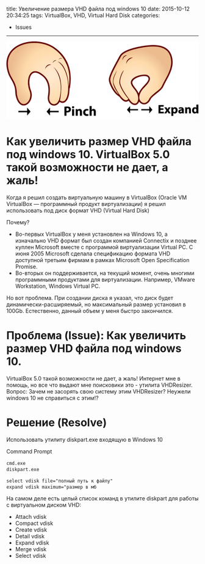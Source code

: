title: Увеличение размера VHD файла под windows 10
date: 2015-10-12 20:34:25
tags: VirtualBox, VHD, Virtual Hard Disk 
categories:
 - Issues
---

![](/images/pinch_expand.jpg)

# Как увеличить размер VHD файла под windows 10. VirtualBox 5.0 такой возможности не дает, а жаль!

Когда я решил создать виртуальную машину в VirtualBox (Oracle VM VirtualBox — программный продукт виртуализации) я решил использовать под диск формат VHD (Virtual Hard Disk)

Почему? 

- Во-первых VirtualBox у меня установлен на Windows 10, а изначально VHD формат был создан компанией Connectix и позднее куплен Microsoft вместе с программой виртуализации Virtual PC. C июня 2005 Microsoft сделала спецификацию формата VHD доступной третьим фирмам в рамках Microsoft Open Specification Promise.
- Во-вторых он поддерживается, на текущий момент, очень многими программными продуктами для виртуализации. Например, VMware Workstation, Windows Virtual PC.

Но вот проблема. При создании диска я указал, что диск будет динамически-расширяемый, но максимальный размер установил в 100Gb. Естественно, данный объем у меня быстро закончился.

# Проблема (Issue): Как увеличить размер VHD файла под windows 10.

VirtualBox 5.0 такой возможности не дает, а жаль! Интернет мне в помощь, но все что выдают мне поисковики это - утилита VHDResizer. Вопрос: Зачем не засорять свою систему этим VHDResizer? Неужели windows 10 не справиться с этим!?

# Решение (Resolve)

Использовать утилиту diskpart.exe входящую в Windows 10

Command Prompt

``` 
cmd.exe
diskpart.exe

```

```
select vdisk file="полный путь к файлу"
expand vdisk maximum="размер в мб

```

На самом деле есть целый список команд в утилите diskpart для работы с виртуальном диском VHD:

- Attach  vdisk 
- Compact vdisk 
- Create  vdisk 
- Detail  vdisk 
- Expand  vdisk 
- Merge   vdisk 
- Select  vdisk 



